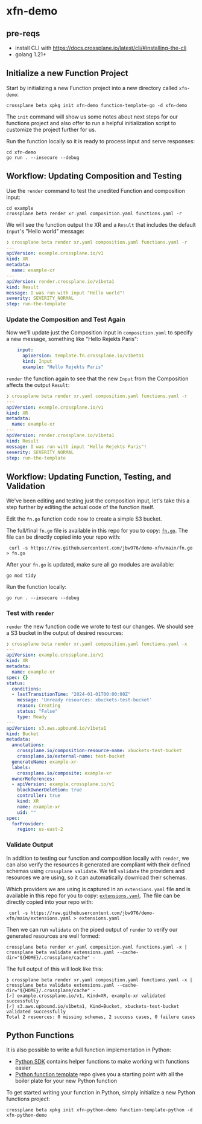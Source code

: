 # xfn-demo

## pre-reqs

* install CLI with https://docs.crossplane.io/latest/cli/#installing-the-cli
* golang 1.21+

## Initialize a new Function Project

Start by initializing a new Function project into a new directory called
`xfn-demo`:
```
crossplane beta xpkg init xfn-demo function-template-go -d xfn-demo
```

The `init` command will show us some notes about next steps for our functions
project and also offer to run a helpful initialization script to customize the
project further for us.

Run the function locally so it is ready to process input and serve responses:
```
cd xfn-demo
go run . --insecure --debug
```

## Workflow: Updating Composition and Testing

Use the `render` command to test the unedited Function and composition input:
```
cd example
crossplane beta render xr.yaml composition.yaml functions.yaml -r
```

We will see the function output the XR and a `Result` that includes the default
`Input`'s "Hello world" message:
```yaml
❯ crossplane beta render xr.yaml composition.yaml functions.yaml -r
---
apiVersion: example.crossplane.io/v1
kind: XR
metadata:
  name: example-xr
---
apiVersion: render.crossplane.io/v1beta1
kind: Result
message: I was run with input "Hello world"!
severity: SEVERITY_NORMAL
step: run-the-template
```

### Update the Composition and Test Again

Now we'll update just the Composition input in `composition.yaml` to specify a
new message, something like "Hello Rejekts Paris":
```yaml
    input:
      apiVersion: template.fn.crossplane.io/v1beta1
      kind: Input
      example: "Hello Rejekts Paris"
```

`render` the function again to see that the new `Input` from the Composition
affects the output `Result`:
```yaml
❯ crossplane beta render xr.yaml composition.yaml functions.yaml -r
---
apiVersion: example.crossplane.io/v1
kind: XR
metadata:
  name: example-xr
---
apiVersion: render.crossplane.io/v1beta1
kind: Result
message: I was run with input "Hello Rejekts Paris"!
severity: SEVERITY_NORMAL
step: run-the-template
```

## Workflow: Updating Function, Testing, and Validation

We've been editing and testing just the composition input, let's take this a
step further by editing the actual code of the function itself.

Edit the `fn.go` function code now to create a simple S3 bucket.

The full/final `fn.go` file is available in this repo for you to copy:
[`fn.go`](./fn.go). The file can be directly copied into your repo with:
```console
 curl -s https://raw.githubusercontent.com/jbw976/demo-xfn/main/fn.go > fn.go
 ```

After your `fn.go` is updated, make sure all go modules are available: 
```
go mod tidy
```

Run the function locally:
```
go run . --insecure --debug
```

### Test with `render`

`render` the new function code we wrote to test our changes.  We should see a S3
bucket in the output of desired resources:
```yaml
❯ crossplane beta render xr.yaml composition.yaml functions.yaml -x
---
apiVersion: example.crossplane.io/v1
kind: XR
metadata:
  name: example-xr
spec: {}
status:
  conditions:
  - lastTransitionTime: "2024-01-01T00:00:00Z"
    message: 'Unready resources: xbuckets-test-bucket'
    reason: Creating
    status: "False"
    type: Ready
---
apiVersion: s3.aws.upbound.io/v1beta1
kind: Bucket
metadata:
  annotations:
    crossplane.io/composition-resource-name: xbuckets-test-bucket
    crossplane.io/external-name: test-bucket
  generateName: example-xr-
  labels:
    crossplane.io/composite: example-xr
  ownerReferences:
  - apiVersion: example.crossplane.io/v1
    blockOwnerDeletion: true
    controller: true
    kind: XR
    name: example-xr
    uid: ""
spec:
  forProvider:
    region: us-east-2
```

### Validate Output

In addition to testing our function and composition locally with `render`, we
can also verify the resources it generated are compliant with their defined
schemas using `crossplane validate`. We tell `validate` the providers and
resources we are using, so it can automatically download their schemas.

Which providers we are using is captured in an `extensions.yaml` file and is
available in this repo for you to copy: [`extensions.yaml`](./extensions.yaml).
The file can be directly copied into your repo with:
```console
 curl -s https://raw.githubusercontent.com/jbw976/demo-xfn/main/extensions.yaml > extensions.yaml
 ```

Then we can run `validate` on the piped output of `render` to verify our
generated resources are well formed:
```console
crossplane beta render xr.yaml composition.yaml functions.yaml -x | crossplane beta validate extensions.yaml --cache-dir="${HOME}/.crossplane/cache" -
```

The full output of this will look like this:
```console
❯ crossplane beta render xr.yaml composition.yaml functions.yaml -x | crossplane beta validate extensions.yaml --cache-dir="${HOME}/.crossplane/cache" -
[✓] example.crossplane.io/v1, Kind=XR, example-xr validated successfully
[✓] s3.aws.upbound.io/v1beta1, Kind=Bucket, xbuckets-test-bucket validated successfully
Total 2 resources: 0 missing schemas, 2 success cases, 0 failure cases
```

## Python Functions

It is also possible to write a full function implementation in Python:

* [Python SDK](https://github.com/crossplane/function-sdk-python) contains
  helper functions to make working with functions easier
* [Python function
  template](https://github.com/crossplane/function-template-python) repo gives
  you a starting point with all the boiler plate for your new Python function

To get started writing your function in Python, simply initialize a new Python
functions project:

```console
crossplane beta xpkg init xfn-python-demo function-template-python -d xfn-python-demo
```